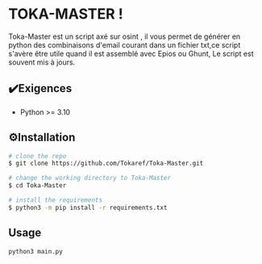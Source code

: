 
# TOKA-MASTER !

Toka-Master est un script axé sur osint , il vous permet de générer en python des combinaisons d'email courant dans un fichier txt,ce script s'avère être utile quand il est assemblé avec Epios ou Ghunt, Le script est souvent mis à jours.


## ✔️Exigences

 - Python >= 3.10

## ⚙️Installation



```bash
# clone the repo
$ git clone https://github.com/Tokaref/Toka-Master.git

# change the working directory to Toka-Master
$ cd Toka-Master

# install the requirements
$ python3 -m pip install -r requirements.txt
```
    
## Usage

```bash
python3 main.py

```
